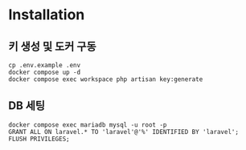 # Installation

## 키 생성 및 도커 구동

```shell
cp .env.example .env
docker compose up -d
docker compose exec workspace php artisan key:generate
```

## DB 세팅

```mysql
docker compose exec mariadb mysql -u root -p
GRANT ALL ON laravel.* TO 'laravel'@'%' IDENTIFIED BY 'laravel';
FLUSH PRIVILEGES;
```



